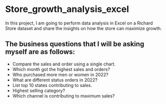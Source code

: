 # Store_growth_analysis_excel

In this project, I am going to perform data analysis in Excel on a Richard Store dataset and share the insights on how the store can maximize growth. 
## The business questions that I will be asking myself are as follows: ##
* Compare the sales and order using a single chart. 
* Which month got the highest sales and orders?
* Who purchased more men or women in 2022?
* What are different status orders in 2022?
* List top 10 states contributing to sales. 
* Highest selling category?
* Which channel is contributing to maximum sales?
 

